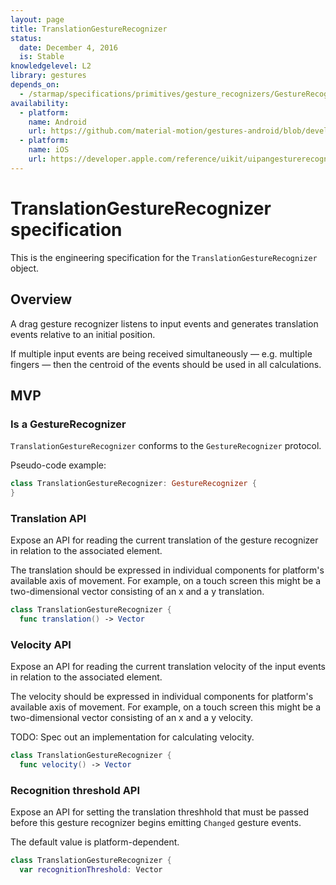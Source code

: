 ```yaml
---
layout: page
title: TranslationGestureRecognizer
status:
  date: December 4, 2016
  is: Stable
knowledgelevel: L2
library: gestures
depends_on:
  - /starmap/specifications/primitives/gesture_recognizers/GestureRecognizer
availability:
  - platform:
    name: Android
    url: https://github.com/material-motion/gestures-android/blob/develop/library/src/main/java/com/google/android/material/motion/gestures/TranslationGestureRecognizer.java
  - platform:
    name: iOS
    url: https://developer.apple.com/reference/uikit/uipangesturerecognizer
---
```


# TranslationGestureRecognizer specification

This is the engineering specification for the `TranslationGestureRecognizer` object.

## Overview

A drag gesture recognizer listens to input events and generates translation events relative to an
initial position.

If multiple input events are being received simultaneously — e.g. multiple fingers — then the
centroid of the events should be used in all calculations.

## MVP

### Is a GestureRecognizer

`TranslationGestureRecognizer` conforms to the `GestureRecognizer` protocol.

Pseudo-code example:

```swift
class TranslationGestureRecognizer: GestureRecognizer {
}
```

### Translation API

Expose an API for reading the current translation of the gesture recognizer in relation to the
associated element.

The translation should be expressed in individual components for platform's available axis of
movement. For example, on a touch screen this might be a two-dimensional vector consisting of an
x and a y translation.

```swift
class TranslationGestureRecognizer {
  func translation() -> Vector
```

### Velocity API

Expose an API for reading the current translation velocity of the input events in relation to the
associated element.

The velocity should be expressed in individual components for platform's available axis of movement.
For example, on a touch screen this might be a two-dimensional vector consisting of an x and a y
velocity.

TODO: Spec out an implementation for calculating velocity.

```swift
class TranslationGestureRecognizer {
  func velocity() -> Vector
```

### Recognition threshold API

Expose an API for setting the translation threshhold that must be passed before this gesture
recognizer begins emitting `Changed` gesture events.

The default value is platform-dependent.

```swift
class TranslationGestureRecognizer {
  var recognitionThreshold: Vector
```
